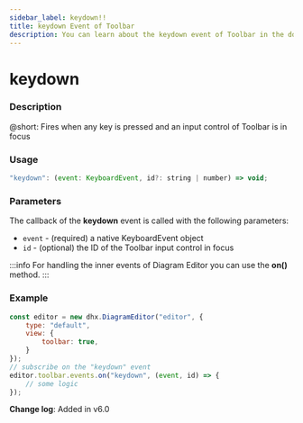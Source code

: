 ```yaml
---
sidebar_label: keydown!!
title: keydown Event of Toolbar
description: You can learn about the keydown event of Toolbar in the documentation of the DHTMLX JavaScript Diagram library. Browse developer guides and API reference, try out code examples and live demos, and download a free 30-day evaluation version of DHTMLX Diagram.
---
```


# keydown

### Description

@short: Fires when any key is pressed and an input control of Toolbar is in focus

### Usage

~~~js
"keydown": (event: KeyboardEvent, id?: string | number) => void;
~~~

### Parameters

The callback of the **keydown** event is called with the following parameters:

- `event` - (required) a native KeyboardEvent object
- `id` - (optional) the ID of the Toolbar input control in focus

:::info
For handling the inner events of Diagram Editor you can use the **on()** method.
:::

### Example

~~~js {7-10}
const editor = new dhx.DiagramEditor("editor", {
    type: "default",
    view: {
        toolbar: true,
    }
});
// subscribe on the "keydown" event
editor.toolbar.events.on("keydown", (event, id) => {
    // some logic
});
~~~

**Change log**: Added in v6.0
